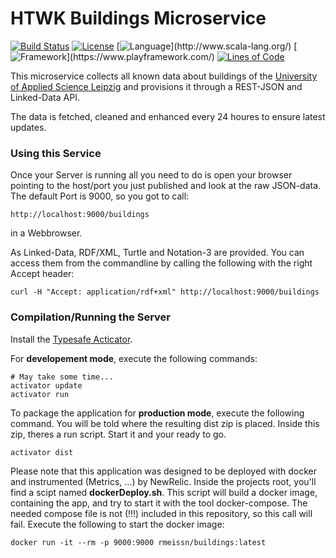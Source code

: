 HTWK Buildings Microservice
=================================
[![Build Status](https://snap-ci.com/HTWK-App/BuildingsService/branch/master/build_image)](https://snap-ci.com/HTWK-App/BuildingsService/branch/master)
[![License](https://img.shields.io/badge/license-GPLv3-blue.svg)](https://github.com/HTWK-App/BuildingsService/blob/master/LICENSE)
[![Language](https://img.shields.io/badge/language-Scala%20(2.11.7)-blue.svg)](http://www.scala-lang.org/)
[![Framework](https://img.shields.io/badge/framework-PlayFramework%20(2.3.9)-blue.svg)](https://www.playframework.com/)
[![Lines of Code](https://img.shields.io/badge/loc-469-lightgrey.svg)](https://github.com/HTWK-App/BuildingsService/tree/master/app)

This microservice collects all known data about buildings of the [University of Applied Science Leipzig](https://www.htwk-leipzig.de/en) and provisions it through a REST-JSON and Linked-Data API.

The data is fetched, cleaned and enhanced every 24 houres to ensure latest updates.

### Using this Service ###

Once your Server is running all you need to do is open your browser pointing to the host/port you just published and look at the raw JSON-data. The default Port is 9000, so you got to call:

``` http://localhost:9000/buildings ```

in a Webbrowser.

As Linked-Data, RDF/XML, Turtle and Notation-3 are provided. You can access them from the commandline by calling the following with the right Accept header:

```
curl -H "Accept: application/rdf+xml" http://localhost:9000/buildings
```

### Compilation/Running the Server  ###

Install the [Typesafe Acticator](//www.playframework.com/documentation/2.3.x/Installing).

For **developement mode**, execute the following commands:

``` 
# May take some time...
activator update
activator run 
```

To package the application for **production mode**, execute the following command. You will be told where the resulting dist zip is placed. Inside this zip, theres a run script. Start it and your ready to go.

```
activator dist
```

Please note that this application was designed to be deployed with docker and instrumented (Metrics, ...) by NewRelic. Inside the projects root, you'll find a scipt named **dockerDeploy.sh**. This script will build a docker image, containing the app, and try to start it with the tool docker-compose. The needed compose file is not (!!!) included in this repository, so this call will fail. Execute the following to start the docker image:

```
docker run -it --rm -p 9000:9000 rmeissn/buildings:latest
```
